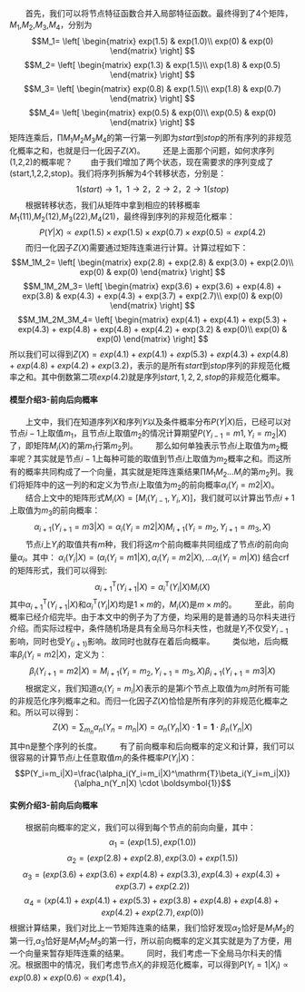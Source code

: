 &emsp;&emsp;首先，我们可以将节点特征函数合并入局部特征函数。最终得到了4个矩阵，$M_1$,$M_2$,$M_3$,$M_4$，分别为
$$M_1=
\left[
 \begin{matrix}
   exp(1.5) & exp(1.0)\\
   exp(0) & exp(0) 
  \end{matrix} 
\right]
$$
$$M_2=
\left[
 \begin{matrix}
   exp(1.3) & exp(1.5)\\
   exp(1.8) & exp(0.5)
  \end{matrix} 
\right]
$$
$$M_3=
\left[
 \begin{matrix}
   exp(0.8) & exp(1.5)\\
   exp(1.8) & exp(0.7) 
  \end{matrix} 
\right]
$$
$$M_4=
\left[
 \begin{matrix}
   exp(0.5) & exp(0)\\
   exp(0.5) & exp(0) 
  \end{matrix} 
\right]
$$
矩阵连乘后，$\prod M_1M_2M_3M_4$的第一行第一列即为$start$到$stop$的所有序列的非规范化概率之和，也就是归一化因子$Z(X)$。
&emsp;&emsp;还是上面那个问题，如何求序列(1,2,2)的概率呢？
&emsp;&emsp;由于我们增加了两个状态，现在需要求的序列变成了(start,1,2,2,stop)。我们将序列拆解为4个转移状态，分别是：
$$1(start)\rightarrow1，1\rightarrow2，2\rightarrow2，2\rightarrow1(stop)$$
&emsp;&emsp;根据转移状态，我们从矩阵中拿到相应的转移概率$M_1(11)$,$M_2(12)$,$M_3(22)$,$M_4(21)$，最终得到序列的非规范化概率：
$$P(Y|X) \propto exp(1.5)\times exp(1.5)\times exp(0.7)\times exp(0.5) \propto exp(4.2)$$
&emsp;&emsp;而归一化因子$Z(X)$需要通过矩阵连乘进行计算。计算过程如下：
$$M_1M_2=
\left[
 \begin{matrix}
   exp(2.8) + exp(2.8) & exp(3.0) + exp(2.0)\\
   exp(0) & exp(0) 
  \end{matrix} 
\right]
$$
$$M_1M_2M_3=
\left[
 \begin{matrix}
   exp(3.6) + exp(3.6) + exp(4.8) + exp(3.8) & exp(4.3) + exp(4.3) + exp(3.7) + exp(2.7)\\
   exp(0) & exp(0) 
  \end{matrix} 
\right]
$$
$$M_1M_2M_3M_4=
\left[
 \begin{matrix}
   exp(4.1) + exp(4.1) + exp(5.3) + exp(4.3) + exp(4.8) + exp(4.8) + exp(4.2) + exp(3.2) & exp(0)\\
   exp(0) & exp(0) 
  \end{matrix} 
\right]
$$
所以我们可以得到$Z(X)=exp(4.1)+exp(4.1)+exp(5.3)+exp(4.3)+exp(4.8)+exp(4.8)+exp(4.2)+exp(3.2)$，表示的是所有$start$到$stop$序列的非规范化概率之和。其中倒数第二项$exp(4.2)$就是序列$start,1,2,2,stop$的非规范化概率。

#### 模型介绍3-前向后向概率
&emsp;&emsp;上文中，我们在知道序列$X$和序列$Y$以及条件概率分布$P(Y|X)$后，已经可以对节点$i-1$上取值$m_1$，且节点$i$上取值$m_2$的情况计算期望$P(Y_{i-1}=m1,Y_i=m_2|X)$了，即矩阵$M_i(X)$的第$m_1$行第$m_2$列。
&emsp;&emsp;那么如何单独表示节点$i$上取值为$m_2$概率呢？其实就是节点$i-1$上每种可能的取值到节点$i$上取值为$m_2$概率之和。而这所有的概率共同构成了一个向量，其实就是矩阵连乘结果$\prod M_1M_2...M_i$的第$m_2$列。我们将矩阵中的这一列的和定义为节点$i$上取值为$m_2$的前向概率$\alpha_i(Y_i=m2|X)$。
&emsp;&emsp;结合上文中的矩阵形式$M_i(X)=\Big[M_i(Y_{i-1},Y_i,X)\Big]$，我们就可以计算出节点$i+1$上取值为$m_3$的前向概率：$$\alpha_{i+1}(Y_{i+1}=m3|X)=\alpha_i(Y_i=m2|X) M_{i+1}(Y_i=m_2,Y_{i+1}=m_3,X)$$
&emsp;&emsp;节点$i$上$Y_i$的取值共有$m$种，我们将这$m$个前向概率共同组成了节点$i$的前向向量$\alpha_i$。其中：
$\alpha_i(Y_i|X)=(\alpha_i(Y_i=m1|X),\alpha_i(Y_i=m2|X),...\alpha_i(Y_i=m|X))$
结合crf的矩阵形式，我们可以得到:
$$\alpha_{i+1}^\mathrm{T}(Y_{i+1}|X)=\alpha_i^\mathrm{T}(Y_i|X)M_i(X)$$
其中$\alpha_{i+1}^\mathrm{T}(Y_{i+1}|X)$和$\alpha_i^\mathrm{T}(Y_i|X)$均是$1\times m$的，$M_i(X)$是$m \times m$的。
&emsp;&emsp;至此，前向概率已经介绍完毕。由于本文中的例子为了方便，均采用的是普通的马尔科夫进行介绍。而实际过程中，条件随机场是具有全局马尔科夫性，也就是$Y_i$不仅受$Y_{i-1}$影响，同时也受$Y_(i+1)$影响。故同时也就存在着后向概率。
&emsp;&emsp;类似地，后向概率$\beta_i(Y_i=m2|X)$，定义为：
$$\beta_{i}(Y_{i+1}=m2|X)=M_{i+1}(Y_i=m_2,Y_{i+1}=m_3,X)\beta_{i+1}(Y_{i+1}=m3|X)$$
&emsp;&emsp;根据定义，我们知道$\alpha_i(Y_i=m_i|X)$表示的是第$i$个节点上取值为$m_i$时所有可能的非规范化序列概率之和。而归一化因子$Z(X)$恰恰是所有序列的非规范化概率之和。所以可以得到：
$$Z(X)=\sum_{m_n}\alpha_n(Y_n=m_n|X)= \alpha_n(Y_n|X) \cdot \boldsymbol{1} = \boldsymbol{1} \cdot \beta_n(Y_n|X)$$其中n是整个序列的长度。
&emsp;&emsp;有了前向概率和后向概率的定义和计算，我们可以很容易的计算节点$i$上任意取值$m_i$的条件概率$P(Y_i|X)$：
$$P(Y_i=m_i|X)=\frac{\alpha_i(Y_i=m_i|X)^\mathrm{T}\beta_i(Y_i=m_i|X)}{\alpha_n(Y_n|X) \cdot \boldsymbol{1}}$$
#### 实例介绍3-前向后向概率
&emsp;&emsp;根据前向概率的定义，我们可以得到每个节点的前向向量，其中：
$$\alpha_1=(exp(1.5),exp(1.0))$$
$$\alpha_2=(exp(2.8)+exp(2.8),exp(3.0)+exp(1.5))$$
$$\alpha_3=(exp(3.6) + exp(3.6) + exp(4.8) + exp(3.3),exp(4.3) + exp(4.3) + exp(3.7) + exp(2.2))$$
$$\alpha_4=(xp(4.1) + exp(4.1) + exp(5.3) + exp(3.8) + exp(4.8) + exp(4.8) + exp(4.2) + exp(2.7),exp(0))$$
根据计算结果，我们对比上一节矩阵连乘的结果，我们恰好发现$\alpha_2$恰好是$M_1M_2$的第一行,$\alpha_3$恰好是$M_1M_2M_3$的第一行，所以前向概率的定义其实就是为了方便，用一个向量来暂存矩阵连乘的结果。
&emsp;&emsp;同时，我们考虑一下全局马尔科夫的情况。根据图中的情况，我们考虑节点$X_i$的非规范化概率，可以得到$P(Y_i=1|X_i) \propto exp(0.8) \times exp(0.6) \propto exp(1.4)$，